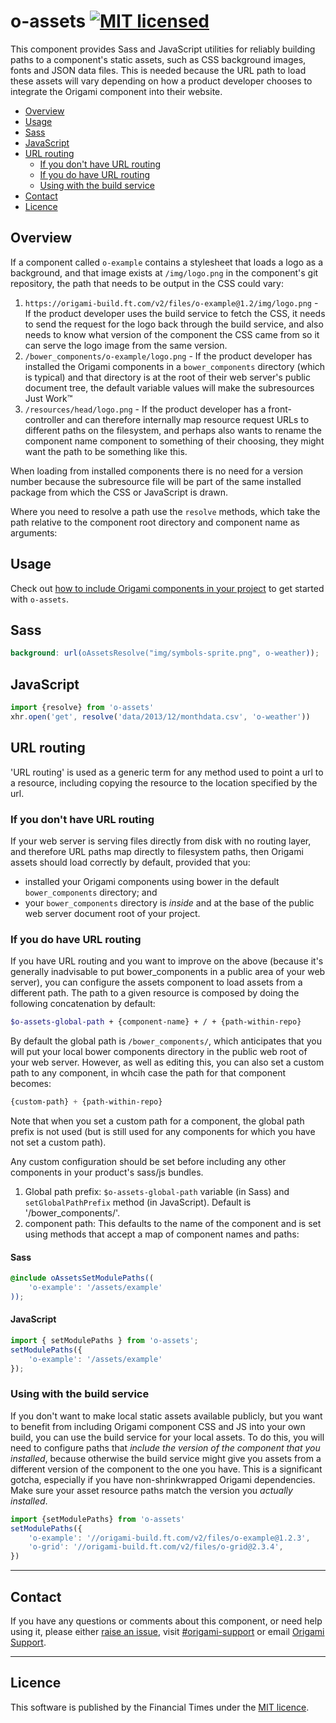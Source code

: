# o-assets [![MIT licensed](https://img.shields.io/badge/license-MIT-blue.svg)](#licence)

This component provides Sass and JavaScript utilities for reliably building paths to a component's static assets, such as CSS background images, fonts and JSON data files. This is needed because the URL path to load these assets will vary depending on how a product developer chooses to integrate the Origami component into their website.

- [Overview](#overview)
- [Usage](#usage)
- [Sass](#sass)
- [JavaScript](#javascript)
- [URL routing](#url-routing)
	- [If you don't have URL routing](#if-you-dont-have-url-routing)
	- [If you do have URL routing](#if-you-do-have-url-routing)
	- [Using with the build service](#using-with-the-build-service)
- [Contact](#contact)
- [Licence](#licence)

## Overview

If a component called `o-example` contains a stylesheet that loads a logo as a background, and that image exists at `/img/logo.png` in the component's git repository, the path that needs to be output in the CSS could vary:

1. `https://origami-build.ft.com/v2/files/o-example@1.2/img/logo.png` - If the product developer uses the build service to fetch the CSS, it needs to send the request for the logo back through the build service, and also needs to know what version of the component the CSS came from so it can serve the logo image from the same version.
1. `/bower_components/o-example/logo.png` - If the product developer has installed the Origami components in a `bower_components` directory (which is typical) and that directory is at the root of their web server's public document tree, the default variable values will make the subresources Just Work&trade;
1. `/resources/head/logo.png` - If the product developer has a front-controller and can therefore internally map resource request URLs to different paths on the filesystem, and perhaps also wants to rename the component name component to something of their choosing, they might want the path to be something like this.

When loading from installed components there is no need for a version number because the subresource file will be part of the same installed package from which the CSS or JavaScript is drawn.

Where you need to resolve a path use the `resolve` methods, which take the path relative to the component root directory and component name as arguments:

## Usage

Check out [how to include Origami components in your project](https://origami.ft.com/docs/components/#including-origami-components-in-your-project) to get started with `o-assets`.

## Sass

```scss
background: url(oAssetsResolve("img/symbols-sprite.png", o-weather));
```

## JavaScript

```js
import {resolve} from 'o-assets'
xhr.open('get', resolve('data/2013/12/monthdata.csv', 'o-weather'))
```

## URL routing

'URL routing' is used as a generic term for any method used to point a url to a resource, including copying the resource to the location specified by the url.

### If you don't have URL routing

If your web server is serving files directly from disk with no routing layer, and therefore URL paths map directly to filesystem paths, then Origami assets should load correctly by default, provided that you:

- installed your Origami components using bower in the default `bower_components` directory; and
- your `bower_components` directory is _inside_ and at the base of the public web server document root of your project.

### If you do have URL routing

If you have URL routing and you want to improve on the above (because it's generally inadvisable to put bower_components in a public area of your web server), you can configure the assets component to load assets from a different path. The path to a given resource is composed by doing the following concatenation by default:

```scss
$o-assets-global-path + {component-name} + / + {path-within-repo}
```

By default the global path is `/bower_components/`, which anticipates that you will put your local bower components directory in the public web root of your web server. However, as well as editing this, you can also set a custom path to any component, in whcih case the path for that component becomes:

```scss
{custom-path} + {path-within-repo}
```

Note that when you set a custom path for a component, the global path prefix is not used (but is still used for any components for which you have not set a custom path).

Any custom configuration should be set before including any other components in your product's sass/js bundles.

1. Global path prefix: `$o-assets-global-path` variable (in Sass) and `setGlobalPathPrefix` method (in JavaScript). Default is '/bower_components/'.
1. component path: This defaults to the name of the component and is set using methods that accept a map of component names and paths:

#### Sass

```scss
@include oAssetsSetModulePaths((
	'o-example': '/assets/example'
));
```

#### JavaScript

```js
import { setModulePaths } from 'o-assets';
setModulePaths({
	'o-example': '/assets/example'
});
```

### Using with the build service

If you don't want to make local static assets available publicly, but you want to benefit from including Origami component CSS and JS into your own build, you can use the build service for your local assets. To do this, you will need to configure paths that _include the version of the component that you installed_, because otherwise the build service might give you assets from a different version of the component to the one you have. This is a significant gotcha, especially if you have non-shrinkwrapped Origami dependencies. Make sure your asset resource paths match the version you _actually installed_.

```js
import {setModulePaths} from 'o-assets'
setModulePaths({
	'o-example': '//origami-build.ft.com/v2/files/o-example@1.2.3',
	'o-grid': '//origami-build.ft.com/v2/files/o-grid@2.3.4',
})
```

---

## Contact

If you have any questions or comments about this component, or need help using it, please either [raise an issue](https://github.com/Financial-Times/o-assets/issues), visit [#origami-support](https://financialtimes.slack.com/messages/origami-support/) or email [Origami Support](mailto:origami-support@ft.com).

---

## Licence

This software is published by the Financial Times under the [MIT licence](http://opensource.org/licenses/MIT).
